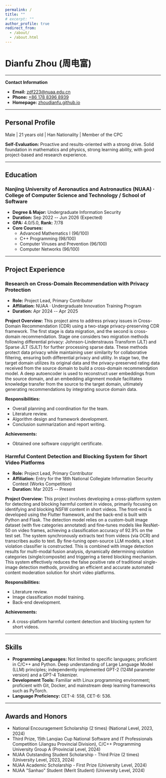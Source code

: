```yaml
---
permalink: /
title: ""
# excerpt: ""
author_profile: true
redirect_from: 
  - /about/
  - /about.html
---
```


# Dianfu Zhou (周电富)



---

**Contact Information**

*   **Email:** [zdf223@nuaa.edu.cn](mailto:zdf223@nuaa.edu.cn)
*   **Phone:** [+86 178 8396 8939](tel:+8617883968939)
*   **Homepage:** [zhoudianfu.github.io](https://zhoudianfu.github.io/)

---

## Personal Profile

Male | 21 years old | Han Nationality | Member of the CPC

**Self-Evaluation:** Proactive and results-oriented with a strong drive. Solid foundation in mathematics and physics, strong learning ability, with good project-based and research experience.

---

## Education

### Nanjing University of Aeronautics and Astronautics (NUAA) · College of Computer Science and Technology / School of Software

*   **Degree & Major:** Undergraduate    Information Security
*   **Duration:** Sep 2022 -- Jun 2026 (Expected)
*   **GPA:** 4.0/5.0, **Rank:** 7/78
*   **Core Courses:**
    *   Advanced Mathematics I (96/100)
    *   C++ Programming (98/100)
    *   Computer Viruses and Prevention (96/100)
    *   Computer Networks (96/100)

---

## Project Experience

### Research on Cross-Domain Recommendation with Privacy Protection

*   **Role:** Project Lead, Primary Contributor
*   **Affiliation:** NUAA · Undergraduate Innovation Training Program
*   **Duration:** Apr 2024 -- Apr 2025

**Project Overview:**
This project aims to address privacy issues in Cross-Domain Recommendation (CDR) using a two-stage privacy-preserving CDR framework. The first stage is data migration, and the second is cross-domain recommendation. Stage one considers two migration methods following differential privacy: Johnson-Lindenstrauss Transform (JLT) and Sparse JLT (SJLT) for further processing sparse data. These methods protect data privacy while maintaining user similarity for collaborative filtering, ensuring both differential privacy and utility. In stage two, the target domain utilizes its original data and the privacy-preserved rating data received from the source domain to build a cross-domain recommendation model. A deep autoencoder is used to reconstruct user embeddings from the source domain, and an embedding alignment module facilitates knowledge transfer from the source to the target domain, ultimately generating recommendations by integrating source domain data.

**Responsibilities:**

*   Overall planning and coordination for the team.
*   Literature review.
*   Algorithm design and framework development.
*   Conclusion summarization and report writing.

**Achievements:**

*   Obtained one software copyright certificate.

### Harmful Content Detection and Blocking System for Short Video Platforms

*   **Role:** Project Lead, Primary Contributor
*   **Affiliation:** Entry for the 18th National Collegiate Information Security Contest (Works Competition)
*   **Duration:** Mar 2025 -- Present

**Project Overview:**
This project involves developing a cross-platform system for detecting and blocking harmful content in videos, primarily focusing on identifying and blocking NSFW content in short videos. The front-end is developed using the Flutter framework, and the back-end is built with Python and Flask. The detection model relies on a custom-built image dataset (with five categories annotated) and fine-tunes models like ResNet-50 on video frames, achieving a classification accuracy of 92.9% on the test set. The system synchronously extracts text from videos (via OCR) and transcribes audio to text. By fine-tuning open-source LLM models, a text violation classifier is constructed. This is combined with image detection results for multi-modal fusion analysis, dynamically determining violation categories (single/composite) and triggering a tiered blocking mechanism. This system effectively reduces the false positive rate of traditional single-image detection methods, providing an efficient and accurate automated content moderation solution for short video platforms.

**Responsibilities:**

*   Literature review.
*   Image classification model training.
*   Back-end development.

**Achievements:**

*   A cross-platform harmful content detection and blocking system for short videos.

---

## Skills

*   **Programming Languages:** Not limited to specific languages; proficient in C/C++ and Python. Deep understanding of Large Language Model (LLM) principles; independently implemented GPT-2 (124M parameter version) and a GPT-4 Tokenizer.
*   **Development Tools:** Familiar with Linux programming environment; proficient with Git, Docker, and mainstream deep learning frameworks such as PyTorch.
*   **Language Proficiency:** CET-4: 558, CET-6: 536.

---

## Awards and Honors

*   National Encouragement Scholarship (2 times) (National Level, 2023, 2024)
*   Third Prize, 15th Lanqiao Cup National Software and IT Professionals Competition (Jiangsu Provincial Division), C/C++ Programming University Group A (Provincial Level, 2024)
*   NUAA Outstanding Student Scholarship - Third Prize (2 times) (University Level, 2023, 2024)
*   NUAA Academic Scholarship - First Prize (University Level, 2024)
*   NUAA "Sanhao" Student (Merit Student) (University Level, 2024)
